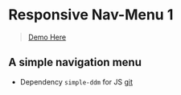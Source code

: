 # Responsive Nav-Menu 1

> [Demo Here](https://igorashs.github.io/responsive-nav-menu-1/)

## A simple navigation menu

- Dependency `simple-ddm` for JS [git](https://github.com/igorashs/simple-drop-down-menu)
